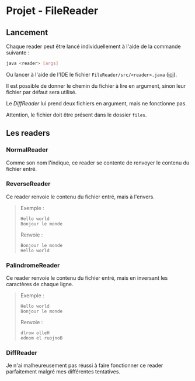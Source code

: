 # Projet - FileReader

## Lancement

Chaque reader peut être lancé individuellement à l'aide de la commande suivante :

```sh
java <reader> [args]
```

Ou lancer à l'aide de l'IDE le fichier `FileReader/src/<reader>.java` ([ici](src)).

Il est possible de donner le chemin du fichier à lire en argument, sinon leur fichier par défaut sera utilisé.

Le _DiffReader_ lui prend deux fichiers en argument, mais ne fonctionne pas.

Attention, le fichier doit être présent dans le dossier ``files``.

## Les readers

### NormalReader

Comme son nom l'indique, ce reader se contente de renvoyer le contenu du fichier entré.

### ReverseReader

Ce reader renvoie le contenu du fichier entré, mais à l'envers. 

> Exemple :
> ```
> Hello world
> Bonjour le monde
> ```
> Renvoie :
> ```
> Bonjour le monde
> Hello world
> ```

### PalindromeReader

Ce reader renvoie le contenu du fichier entré, mais en inversant les caractères de chaque ligne.

> Exemple :
> ```
> Hello world
> Bonjour le monde
> ```
> Renvoie :
> ```
> dlrow olleH
> ednom el ruojnoB
> ```

### DiffReader

Je n'ai malheureusement pas réussi à faire fonctionner ce reader parfaitement malgré mes différentes tentatives.